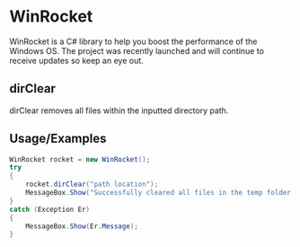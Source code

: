 
# WinRocket

WinRocket is a C# library to help you boost the performance of the Windows OS. The project was recently launched and will continue to receive updates so keep an eye out.




## dirClear
dirClear removes all files within the inputted directory path.

## Usage/Examples

```csharp
WinRocket rocket = new WinRocket();
try
{
    rocket.dirClear("path location");
    MessageBox.Show("Successfully cleared all files in the temp folder that is not being used by another process!");
}
catch (Exception Er)
{
    MessageBox.Show(Er.Message);
}

```






